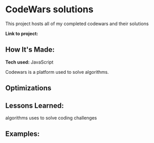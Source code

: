 # CodeWars solutions
This project hosts all of my completed codewars and their solutions 

**Link to project:**

## How It's Made:

**Tech used:**  JavaScript

Codewars is a platform used to solve algorithms. 

## Optimizations



## Lessons Learned:

algorithms uses to solve coding challenges

## Examples:




